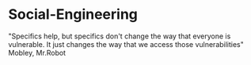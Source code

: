 # Social-Engineering
"Specifics help, but specifics don't change the way that everyone is vulnerable. It just changes the way that we access those vulnerabilities" Mobley, Mr.Robot
